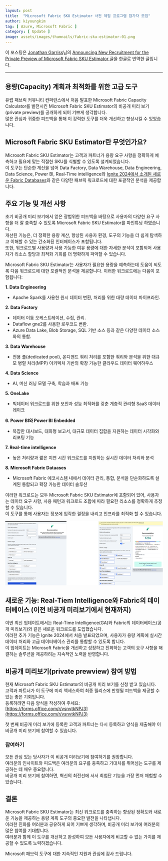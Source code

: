 ```yaml
---
layout: post
title:  "Microsoft Fabric SKU Estimator 사전 체험 프로그램 참가자 모집"
author: kiyoungkim
tag: [ Azure, Microsoft Fabric ]
category: [ Update ]
image: assets/images/thumnails/fabric-sku-estimator-01.png
---
```


이 포스팅은 [Jonathan Garriss](hhttps://blog.fabric.microsoft.com/en-us/blog/author/Jonathan%20Garriss)님의 [Announcing New Recruitment for the Private Preview of Microsoft Fabric SKU Estimator
](https://blog.fabric.microsoft.com/en-us/blog/announcing-new-recruitment-for-the-private-preview-of-microsoft-fabric-sku-estimator) 글을 한글로 번역한 글입니다.

---

## 용량(Capacity) 계획과 최적화를 위한 고급 도구

유럽 패브릭 커뮤니티 컨퍼런스에서 처음 발표한 Microsoft Fabric Capacity Calculator를 발전시킨 Microsoft Fabric SKU Estimator의 비공개 미리 보기(private preview)를 공개하게 되어 기쁘게 생각합니다.<br />
많은 관심과 귀중한 피드백을 통해 이 강력한 도구를 더욱 개선하고 향상시킬 수 있었습니다.

## Microsoft Fabric SKU Estimator란 무엇인가요?

Microsoft Fabric SKU Estimator는 고객과 파트너가 용량 요구 사항을 정확하게 예측하고 필요에 맞는 적절한 SKU를 식별할 수 있도록 설계되었습니다.<br />
이 도구는 단순한 계산을 넘어 Data Factory, Data Warehouse, Data Engineering, Data Science, Power BI, Real-Time intelligence와 [Ignite 2024에서 소개된 새로운 Fabric Databases](https://aka.ms/Fabric-Databases-PuPr)와 같은 다양한 패브릭 워크로드에 대한 포괄적인 분석을 제공합니다.

## 주요 기능 및 개선 사항

초기 비공개 미리 보기에서 얻은 광범위한 피드백을 바탕으로 사용자의 다양한 요구 사항을 더 잘 충족할 수 있도록 Microsoft Fabric SKU Estimator를 파인튜닝 하였습니다.<br />
개선된 기능은, 더 정확한 용량 계산, 향상된 사용자 환경, 도구의 기능을 더 쉽게 탐색하고 이해할 수 있는 간소화된 인터페이스가 포함됩니다.<br />
또한, 워크로드별 사용량과 사용 가능한 여유 용량에 대한 자세한 분석이 포함되어 사용자가 리소스 할당과 최적화 기회를 더 명확하게 파악할 수 있습니다.

Microsoft Fabric SKU Estimator는 사용자가 필요한 용량을 예측하는데 도움이 되도록 다음 워크로드에 대한 포괄적인 분석을 제공합니다. 이러한 워크로드에는 다음이 포함됩니다:

**1. Data Engineering**
- Apache Spark를 사용한 원시 데이터 변환, 처리를 위한 대량 데이터 파이프라인.

**2. Data Factory**
- 데이터 이동 오케스트레이션, 수집, 관리.
- Dataflow gne2를 사용한 로우코드 변환.
- Azure Data Lake, Blob Storage, SQL 기반 소스 등과 같은 다양한 데이터 소스와의 통합.

**3. Data Warehouse**
- 전용 풀(dedicated pool), 온디맨드 쿼리 처리를 포함한 쿼리와 분석을 위한 대규모 병렬 처리(MPP) 아키텍처 기반의 확장 가능한 클라우드 데이터 웨어하우스

**4. Data Science**
- AI, 머신 러닝 모델 구축, 학습과 배포 기능

**5. OneLake**
- 빅데이터 워크로드를 위한 보안과 성능 최적화를 갖춘 계층적 관리형 SaaS 데이터 레이크

**6. Power BI와 Power BI Enbedded**
- 복잡한 대시보드, 대화형 보고서, 대규모 데이터 집합을 지원하는 데이터 시각화와 리포팅 기능

**7. Real-time intelligence**
- 높은 처리량과 짧은 지연 시간 워크로드를 지원하는 실시간 데이터 처리와 분석

**8. Microsoft Fabric Dataases**
- Microsoft Fabric 에코시스템 내에서 데이터 관리, 통합, 분석을 단순화하도록 설계된 통합되고 확장 가능한 데이터 솔루션

이러한 워크로드는 모두 Microsoft Fabric SKU Estimator에 포함되어 있어, 사용자는 데이터 요구 사항, 사용 패턴과 워크로드 조합에 따라 필요한 리소스를 정확하게 추정할 수 있습니다.<br />
이 도구를 통해 사용자는 정보에 입각한 결정을 내리고 인프라를 최적화 할 수 있습니다.


![Fabric SKU Estimator](../assets/images/kiyoungkim/2024-12-09-fabric-sku-estimator/fabric-sku-estimator-02.png)

## 새로운 기능: Real-Tiem Intelligence와 Fabric의 데이터베이스 (이전 비공개 미리보기에서 현재까지)

이번 최신 업데이트에서는 Real-Time Intelligence(GA)와 Fabric의 데이터베이스(공개 미리보기)와 같은 새로운 워크로드를 도입했습니다.<br />
이러한 추가 기능은 Ignite 2024에서 처음 발표되었으며, 사용자가 용량 계획에 실시간 데이터 처리와 고급 데이터베이스 관리를 통합할 수 있도록 합니다.<br />
이 업데이트는 Microsoft Fabric을 개선하고 성장하고 진화하는 고객의 요구 사항을 해결하는 솔루션을 제공하려는 지속적인 노력을 반영합니다.

## 비공개 미리보기(private prewview) 참여 방법

현재 Microsoft Fabric SKU Estimator의 비공개 미리 보기를 신청 받고 있습니다.<br />
고객과 파트너가 이 도구에 미리 액세스하여 최종 릴리스에 반영될 피드백을 제공할 수 있는 좋은 기회입니다.<br />
등록하려면 다음 양식을 작성하여 주세요: [https://forms.office.com/r/vsnvtkNPJ3](https://forms.office.com/r/vsnvtkNPJ3) 

첫 번째 비공개 미리 보기에 등록한 고객과 파트너는 다시 등록하고 양식을 제출해야 이 비공개 미리 보기에 참여할 수 있습니다.

### 참여하기


모든 관심 있는 당사자가 이 비공개 미리보기에 참여하기를 권장합니다.<br />
여러분의 인사이트와 피드백은 여러분의 요구를 충족하고 기대치를 뛰어넘는 도구를 제공하는 데 매우 중요합니다.<br />
비공개 미리 보기에 참여하면, 혁신의 최전선에 서서 최첨단 기능을 가장 먼저 체험할 수 있습니다.
 
## 결론
Microsoft Fabric SKU Estimator는 최신 워크로드를 충족하는 향상된 정확도와 새로운 기능을 제공하는 용량 계획 도구의 중요한 발전을 나타냅니다.<br />
이러한 진화를 여러분과 공유하게 되어 기쁘게 생각하며, 비공개 미리 보기에 여러분의 많은 참여를 기대합니다.<br />
여러분과 함께 이 도구를 개선하고 완성하여 모든 사용자에게 비교할 수 없는 가치를 제공할 수 있도록 노력하겠습니다.

Microsoft 패브릭 도구에 대한 지속적인 지원과 관심에 감사 드립니다.